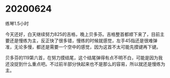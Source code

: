 # 20200624

练琴1.5小时

今天还好，白天继续努力825的吉格，晚上贝多芬。吉格整首都顺下来了，目前主要还是慢练为主，反正快了很多错，慢练的时候就感觉，左手45指还是很难弹准，无论多慢，都还是需要一个空中的感觉，因为这首不太可能先摸键再下键。

贝多芬的119第六首，在努力摸结尾，这个结尾弹得有点不明不白，可能是因为我还没捉到什么重点吧。不过前半部分快起来也不是那么的容易，所以就还是慢练为主。
